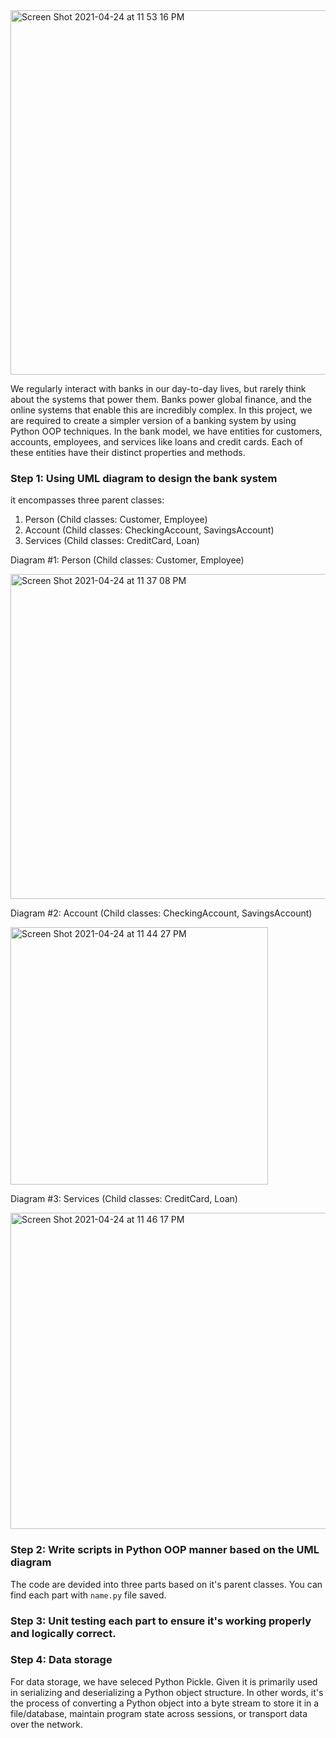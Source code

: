 <img width="583" alt="Screen Shot 2021-04-24 at 11 53 16 PM" src="https://user-images.githubusercontent.com/37784402/115983797-4ba8f080-a558-11eb-8646-f8ea75a2a1ba.png">

We regularly interact with banks in our day-to-day lives, but rarely think about the systems that power them. Banks power global finance, and the online systems that enable this are incredibly complex.
In this project, we are required to create a simpler version of a banking system by using Python OOP techniques. In the bank model, we have entities for customers, accounts, employees, and services like loans and credit cards. Each of these entities have their distinct properties and methods.

### Step 1: Using UML diagram to design the bank system
it encompasses three parent classes:

1. Person (Child classes: Customer, Employee)
2. Account (Child classes: CheckingAccount, SavingsAccount)
3. Services (Child classes: CreditCard, Loan)

Diagram #1: Person (Child classes: Customer, Employee)

<img width="520" alt="Screen Shot 2021-04-24 at 11 37 08 PM" src="https://user-images.githubusercontent.com/37784402/115983466-0daacd00-a556-11eb-83ca-8b57812201e7.png">

Diagram #2: Account (Child classes: CheckingAccount, SavingsAccount)

<img width="412" alt="Screen Shot 2021-04-24 at 11 44 27 PM" src="https://user-images.githubusercontent.com/37784402/115983604-0fc15b80-a557-11eb-9ba3-f5c68a81c4f7.png">

Diagram #3: Services (Child classes: CreditCard, Loan)

<img width="506" alt="Screen Shot 2021-04-24 at 11 46 17 PM" src="https://user-images.githubusercontent.com/37784402/115983646-4bf4bc00-a557-11eb-8159-fc48c1366918.png">

### Step 2: Write scripts in Python OOP manner based on the UML diagram
The code are devided into three parts based on it's parent classes.
You can find each part with `name.py` file saved.

### Step 3: Unit testing each part to ensure it's working properly and logically correct.

### Step 4: Data storage
For data storage, we have seleced Python Pickle.  Given it is primarily used in serializing and deserializing a Python object structure. In other words, it's the process of converting a Python object into a byte stream to store it in a file/database, maintain program state across sessions, or transport data over the network.




